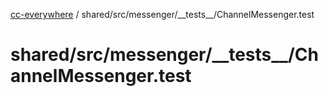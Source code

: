 [cc-everywhere](../../../../../index.md) / shared/src/messenger/\_\_tests\_\_/ChannelMessenger.test

# shared/src/messenger/\_\_tests\_\_/ChannelMessenger.test
